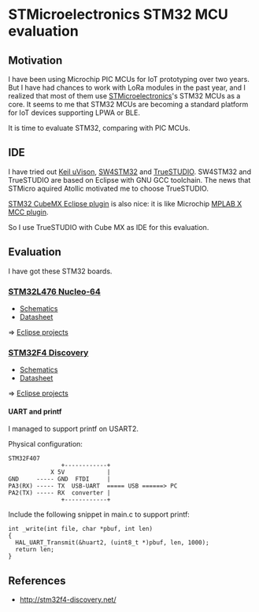 # STMicroelectronics STM32 MCU evaluation

## Motivation

I have been using Microchip PIC MCUs for IoT prototyping over two years. But I have had chances to work with LoRa modules in the past year, and I realized that most of them use [STMicroelectronics](http://www.st.com/content/st_com/en.html)'s STM32 MCUs as a core. It seems to me that STM32 MCUs are becoming a standard platform for IoT devices supporting LPWA or BLE.

It is time to evaluate STM32, comparing with PIC MCUs.

## IDE

I have tried out [Keil uVison](http://www2.keil.com/mdk5/uvision/), [SW4STM32](http://www.openstm32.org/HomePage) and [TrueSTUDIO](https://atollic.com/truestudio/). SW4STM32 and TrueSTUDIO are based on Eclipse with GNU GCC toolchain. The news that STMicro aquired Atollic motivated me to choose TrueSTUDIO.

[STM32 CubeMX Eclipse plugin](http://www.st.com/en/development-tools/stsw-stm32095.html) is also nice: it is like Microchip [MPLAB X MCC plugin](http://www.microchip.com/mplab/mplab-code-configurator).

So I use TrueSTUDIO with Cube MX as IDE for this evaluation.

## Evaluation

I have got these STM32 boards.

### [STM32L476 Nucleo-64](http://www.st.com/en/evaluation-tools/nucleo-l476rg.html)

- [Schematics](http://www.st.com/resource/en/schematic_pack/nucleo_64pins_sch.zip)
- [Datasheet](http://www.st.com/resource/en/datasheet/stm32l476je.pdf)

=> [Eclipse projects](./STM32L476-Nucleo-64)

### [STM32F4 Discovery](http://www.st.com/en/evaluation-tools/stm32f4discovery.html)

- [Schematics](http://www.st.com/resource/en/schematic_pack/stm32f4discovery_sch.zip)
- [Datasheet](http://www.st.com/resource/en/datasheet/dm00037051.pdf)

=> [Eclipse projects](./STM32F4-Discovery)

#### UART and printf

I managed to support printf on USART2.

Physical configuration:

```
STM32F407
               +------------+
            X 5V            |
GND     ----- GND  FTDI     |
PA3(RX) ----- TX  USB-UART  ===== USB ======> PC
PA2(TX) ----- RX  converter |
               +------------+
```

Include the following snippet in main.c to support printf:

```
int _write(int file, char *pbuf, int len)
{
  HAL_UART_Transmit(&huart2, (uint8_t *)pbuf, len, 1000);
  return len;
}
```

## References

- http://stm32f4-discovery.net/
